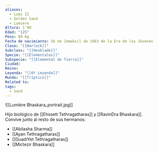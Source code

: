 ```yaml
---
aliases:
  - Lumi II
  - Golden Sand
  - Lumiere
Altura: 1'90
Edad: "125"
Peso: 80 Kg
Fecha de nacimiento: 16 de Jemaksil de 1663 de la Era de los Jóvenes
Clase: "[[Warlock]]"
Subclass: "[[Hexblade]]"
Specie: "[[Elementales]]"
Subspecie: "[[Elemental de Tierra]]"
Ciudad: 
Reino: 
Leyenda: "[[6º Leyenda]]"
Mundo: "[[Tríptico]]"
Related to: 
tags:
  - Sand
---
```

![[Lumière Bhaskara_portrait.jpg]]

Hijo biológico de [[Ehssett Tethragatharas]] y [[RavinDra Bhaskara]]. Convive junto al resto de sus hermanos:
- [[Abilasha Sharma]]
- [[Ayan Tethragatharas]]
- [[GuadiYet Tethragatharas]]
- [[Mictezir Bhaskara]]